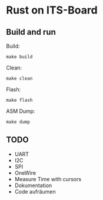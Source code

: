 # Rust on ITS-Board

## Build and run

Build:

`make build`

Clean:

`make clean`

Flash:

`make flash`

ASM Dump:

`make dump`

## TODO

- UART
- I2C
- SPI
- OneWire
- Measure Time with cursors
- Dokumentation
- Code aufräumen
